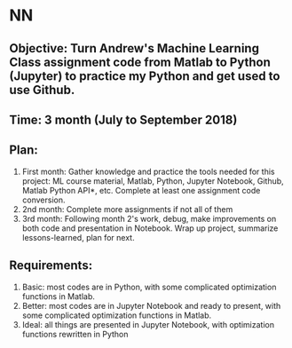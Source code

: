 # NN

## Objective: Turn Andrew's Machine Learning Class assignment code from Matlab to Python (Jupyter) to practice my Python and get used to use Github.

## Time: 3 month (July to September 2018)

## Plan:
1. First month: Gather knowledge and practice the tools needed for this project: ML course material, Matlab, Python, Jupyter Notebook, Github, Matlab Python API*, etc. Complete at least one assignment code conversion.
2. 2nd month: Complete more assignments if not all of them
3. 3rd month: Following month 2's work, debug, make improvements on both code and presentation in Notebook. Wrap up project, summarize lessons-learned, plan for next.

## Requirements:
1. Basic: most codes are in Python, with some complicated optimization functions in Matlab.
2. Better: most codes are in Jupyter Notebook and ready to present, with some complicated optimization functions in Matlab.
3. Ideal: all things are presented in Jupyter Notebook, with optimization functions rewritten in Python
